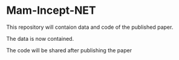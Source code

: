 # Mam-Incept-NET

This repository will contaion data and code of the published paper.

The data is now contained. 

The code will be shared after publishing the paper
